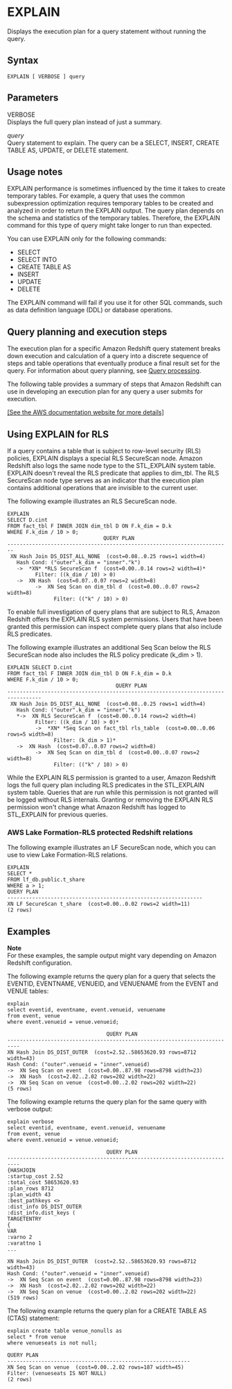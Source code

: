 # EXPLAIN<a name="r_EXPLAIN"></a>

Displays the execution plan for a query statement without running the query\.

## Syntax<a name="r_EXPLAIN-synopsis"></a>

```
EXPLAIN [ VERBOSE ] query
```

## Parameters<a name="r_EXPLAIN-parameters"></a>

VERBOSE   
Displays the full query plan instead of just a summary\.

 *query*   
Query statement to explain\. The query can be a SELECT, INSERT, CREATE TABLE AS, UPDATE, or DELETE statement\.

## Usage notes<a name="r_EXPLAIN-usage-notes"></a>

EXPLAIN performance is sometimes influenced by the time it takes to create temporary tables\. For example, a query that uses the common subexpression optimization requires temporary tables to be created and analyzed in order to return the EXPLAIN output\. The query plan depends on the schema and statistics of the temporary tables\. Therefore, the EXPLAIN command for this type of query might take longer to run than expected\.

You can use EXPLAIN only for the following commands:
+ SELECT
+ SELECT INTO
+ CREATE TABLE AS
+ INSERT
+ UPDATE
+ DELETE

The EXPLAIN command will fail if you use it for other SQL commands, such as data definition language \(DDL\) or database operations\.

## Query planning and execution steps<a name="r_EXPLAIN-query-planning-and-execution-steps"></a>

The execution plan for a specific Amazon Redshift query statement breaks down execution and calculation of a query into a discrete sequence of steps and table operations that eventually produce a final result set for the query\. For information about query planning, see [Query processing](c-query-processing.md)\.

The following table provides a summary of steps that Amazon Redshift can use in developing an execution plan for any query a user submits for execution\.

[\[See the AWS documentation website for more details\]](http://docs.aws.amazon.com/redshift/latest/dg/r_EXPLAIN.html)

## Using EXPLAIN for RLS<a name="r_EXPLAIN-RLS"></a>

If a query contains a table that is subject to row\-level security \(RLS\) policies, EXPLAIN displays a special RLS SecureScan node\. Amazon Redshift also logs the same node type to the STL\_EXPLAIN system table\. EXPLAIN doesn't reveal the RLS predicate that applies to dim\_tbl\. The RLS SecureScan node type serves as an indicator that the execution plan contains additional operations that are invisible to the current user\.

The following example illustrates an RLS SecureScan node\.

```
EXPLAIN
SELECT D.cint
FROM fact_tbl F INNER JOIN dim_tbl D ON F.k_dim = D.k
WHERE F.k_dim / 10 > 0;
                               QUERY PLAN
------------------------------------------------------------------------
 XN Hash Join DS_DIST_ALL_NONE  (cost=0.08..0.25 rows=1 width=4)
   Hash Cond: ("outer".k_dim = "inner"."k")
   ->  *XN* *RLS SecureScan f  (cost=0.00..0.14 rows=2 width=4)*
         Filter: ((k_dim / 10) > 0)
   ->  XN Hash  (cost=0.07..0.07 rows=2 width=8)
         ->  XN Seq Scan on dim_tbl d  (cost=0.00..0.07 rows=2 width=8)
               Filter: (("k" / 10) > 0)
```

To enable full investigation of query plans that are subject to RLS, Amazon Redshift offers the EXPLAIN RLS system permissions\. Users that have been granted this permission can inspect complete query plans that also include RLS predicates\. 

The following example illustrates an additional Seq Scan below the RLS SecureScan node also includes the RLS policy predicate \(k\_dim > 1\)\.

```
EXPLAIN SELECT D.cint
FROM fact_tbl F INNER JOIN dim_tbl D ON F.k_dim = D.k
WHERE F.k_dim / 10 > 0;
                                   QUERY PLAN
---------------------------------------------------------------------------------
 XN Hash Join DS_DIST_ALL_NONE  (cost=0.08..0.25 rows=1 width=4)
   Hash Cond: ("outer".k_dim = "inner"."k")
   *->  XN RLS SecureScan f  (cost=0.00..0.14 rows=2 width=4)
         Filter: ((k_dim / 10) > 0)*
         ->  *XN* *Seq Scan on fact_tbl rls_table  (cost=0.00..0.06 rows=5 width=8)
               Filter: (k_dim > 1)*
   ->  XN Hash  (cost=0.07..0.07 rows=2 width=8)
         ->  XN Seq Scan on dim_tbl d  (cost=0.00..0.07 rows=2 width=8)
               Filter: (("k" / 10) > 0)
```

While the EXPLAIN RLS permission is granted to a user, Amazon Redshift logs the full query plan including RLS predicates in the STL\_EXPLAIN system table\. Queries that are run while this permission is not granted will be logged without RLS internals\. Granting or removing the EXPLAIN RLS permission won't change what Amazon Redshift has logged to STL\_EXPLAIN for previous queries\.

### AWS Lake Formation\-RLS protected Redshift relations<a name="r_EXPLAIN_RLS-LF"></a>

The following example illustrates an LF SecureScan node, which you can use to view Lake Formation\-RLS relations\.

```
EXPLAIN
SELECT *
FROM lf_db.public.t_share
WHERE a > 1;
QUERY PLAN
---------------------------------------------------------------
XN LF SecureScan t_share  (cost=0.00..0.02 rows=2 width=11)
(2 rows)
```

## Examples<a name="r_EXPLAIN-examples"></a>

**Note**  
For these examples, the sample output might vary depending on Amazon Redshift configuration\.

The following example returns the query plan for a query that selects the EVENTID, EVENTNAME, VENUEID, and VENUENAME from the EVENT and VENUE tables:

```
explain
select eventid, eventname, event.venueid, venuename
from event, venue
where event.venueid = venue.venueid;
```

```
                                QUERY PLAN
--------------------------------------------------------------------------
XN Hash Join DS_DIST_OUTER  (cost=2.52..58653620.93 rows=8712 width=43)
Hash Cond: ("outer".venueid = "inner".venueid)
->  XN Seq Scan on event  (cost=0.00..87.98 rows=8798 width=23)
->  XN Hash  (cost=2.02..2.02 rows=202 width=22)
->  XN Seq Scan on venue  (cost=0.00..2.02 rows=202 width=22)
(5 rows)
```

The following example returns the query plan for the same query with verbose output:

```
explain verbose
select eventid, eventname, event.venueid, venuename
from event, venue
where event.venueid = venue.venueid;
```

```
                                QUERY PLAN
--------------------------------------------------------------------------
{HASHJOIN
:startup_cost 2.52
:total_cost 58653620.93
:plan_rows 8712
:plan_width 43
:best_pathkeys <>
:dist_info DS_DIST_OUTER
:dist_info.dist_keys (
TARGETENTRY
{
VAR
:varno 2
:varattno 1
...

XN Hash Join DS_DIST_OUTER  (cost=2.52..58653620.93 rows=8712 width=43)
Hash Cond: ("outer".venueid = "inner".venueid)
->  XN Seq Scan on event  (cost=0.00..87.98 rows=8798 width=23)
->  XN Hash  (cost=2.02..2.02 rows=202 width=22)
->  XN Seq Scan on venue  (cost=0.00..2.02 rows=202 width=22)
(519 rows)
```

The following example returns the query plan for a CREATE TABLE AS \(CTAS\) statement: 

```
explain create table venue_nonulls as
select * from venue
where venueseats is not null;

QUERY PLAN
-----------------------------------------------------------
XN Seq Scan on venue  (cost=0.00..2.02 rows=187 width=45)
Filter: (venueseats IS NOT NULL)
(2 rows)
```